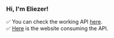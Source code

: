 ### Hi, I'm Eliezer!

✅ You can check the working API [here](https://elyvillaapi.azurewebsites.net/index.html).<br/>
✅ [Here](https://github.com/Elypasaporte) is the website consuming the API.
